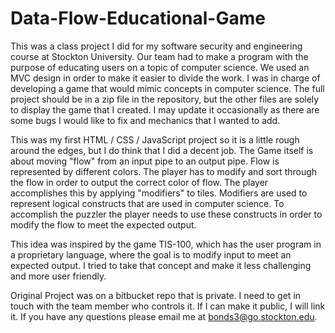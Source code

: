 # Data-Flow-Educational-Game
This was a class project I did for my software security and engineering course at Stockton University. Our team had to make a program with the purpose of educating users on a topic of computer science. We used an MVC design in order to make it easier to divide the work. I was in charge of developing a game that would mimic concepts in computer science. The full project should be in a zip file in the repository, but the other files are solely to display the game that I created. I may update it occasionally as there are some bugs I would like to fix and mechanics that I wanted to add. 

This was my first HTML / CSS / JavaScript project so it is a little rough around the edges, but I do think that I did a decent job. The Game itself is about moving "flow" from an input pipe to an output pipe. Flow is represented by different colors. The player has to modify and sort through the flow in order to output the correct color of flow. The player accomplishes this by applying "modifiers" to tiles. Modifiers are used to represent logical constructs that are used in computer science. To accomplish the puzzler the player needs to use these constructs in order to modify the flow to meet the expected output. 

This idea was inspired by the game TIS-100, which has the user program in a proprietary language, where the goal is to modify input to meet an expected output. I tried to take that concept and make it less challenging and more user friendly.

Original Project was on a bitbucket repo that is private. I need to get in touch with the team member who controls it. If I can make it public, I will link it. If you have any questions please email me at bonds3@go.stockton.edu.

